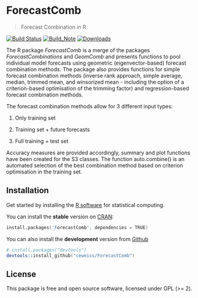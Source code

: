 # ForecastComb
>Forecast Combination in R

[![Build Status](https://img.shields.io/travis/ceweiss/GeomComb/master.svg)](https://travis-ci.org/ceweiss/GeomComb)
[![Build_Note](http://www.r-pkg.org/badges/version/GeomComb)](https://cran.r-project.org/package=GeomComb)
[![Downloads](http://cranlogs.r-pkg.org/badges/grand-total/ForecastCombinations)](https://cran.r-project.org/package=GeomComb)

The R package *ForecastComb* is a merge of the packages *ForecastCombinations* and *GeomComb* and presents functions to pool individual model forecasts using geometric (eigenvector-based) forecast combination methods. The package
also provides functions for simple forecast combination methods (inverse rank
approach, simple average, median, trimmed mean, and winsorized mean - including 
the option of a criterion-based optimisation of the trimming factor) and 
regression-based forecast combination methods.

The forecast combination methods allow for 3 different input types:

1) Only training set

2) Training set + future forecasts

3) Full training + test set

Accuracy measures are provided accordingly, summary and plot functions have
been created for the S3 classes. The function auto.combine() is an automated
selection of the best combination method based on criterion optimisation in
the training set.

## Installation
Get started by installing the [R software](https://www.r-project.org/) for statistical computing.

You can install the **stable** version on [CRAN](https://cran.r-project.org/package=ForecastComb):

```s
install.packages('ForecastComb', dependencies = TRUE)
```

You can also install the **development** version from
[Github](https://github.com/ceweiss/ForecastComb)

```s
# install.packages("devtools")
devtools::install_github("ceweiss/ForecastComb")
```

## License

This package is free and open source software, licensed under GPL (>= 2).


